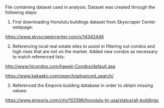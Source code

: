 File containing dataset used in analysis. Dataset was created through the following steps:

1. First downloading Honolulu buildings dataset from Skyscraper Center webpage:

https://www.skyscrapercenter.com/x/14342446

2. Referencing local real estate sites to assist in filtering out condos and high rises that are not on the market. 
Added new condos as necessary to match referenced lists:

http://www.hicondos.com/hawaii-Condos/default.asp

https://www.kakaako.com/search/advanced_search/

3. Referenced the Emporis building database in order to obtain missing values:

https://www.emporis.com/city/102596/honolulu-hi-usa/status/all-buildings
